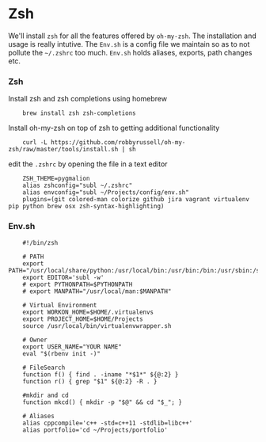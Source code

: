 # Zsh

We'll install `zsh` for all the features offered by `oh-my-zsh`. The installation and usage is really intutive. The `Env.sh` is a config file we maintain so as to not pollute the `~/.zshrc` too much. `Env.sh` holds aliases, exports, path changes etc.

### Zsh

Install zsh and zsh completions using homebrew

        brew install zsh zsh-completions

Install oh-my-zsh on top of zsh to getting additional functionality

        curl -L https://github.com/robbyrussell/oh-my-zsh/raw/master/tools/install.sh | sh

edit the `.zshrc` by opening the file in a text editor

        ZSH_THEME=pygmalion
        alias zshconfig="subl ~/.zshrc"
        alias envconfig="subl ~/Projects/config/env.sh"
        plugins=(git colored-man colorize github jira vagrant virtualenv pip python brew osx zsh-syntax-highlighting)

### Env.sh
~~~
    #!/bin/zsh

    # PATH
    export PATH="/usr/local/share/python:/usr/local/bin:/usr/bin:/bin:/usr/sbin:/sbin"
    export EDITOR='subl -w'
    # export PYTHONPATH=$PYTHONPATH
    # export MANPATH="/usr/local/man:$MANPATH"

    # Virtual Environment
    export WORKON_HOME=$HOME/.virtualenvs
    export PROJECT_HOME=$HOME/Projects
    source /usr/local/bin/virtualenvwrapper.sh

    # Owner
    export USER_NAME="YOUR NAME"
    eval "$(rbenv init -)"

    # FileSearch
    function f() { find . -iname "*$1*" ${@:2} }
    function r() { grep "$1" ${@:2} -R . }

    #mkdir and cd
    function mkcd() { mkdir -p "$@" && cd "$_"; }

    # Aliases
    alias cppcompile='c++ -std=c++11 -stdlib=libc++'
    alias portfolio='cd ~/Projects/portfolio'
~~~